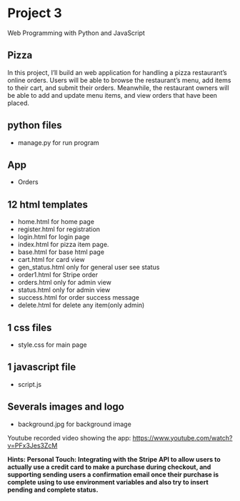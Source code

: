 # Project 3 #

Web Programming with Python and JavaScript

## Pizza ##

 In this project, I’ll build an web application for handling a pizza restaurant’s online orders. Users will be able to browse the restaurant’s menu, add items to their cart, and submit their orders. Meanwhile, the restaurant owners will be able to add and update menu items, and view orders that have been placed.

## python files ## 
   - manage.py for run program

## App ## 
   - Orders
   
## 12 html templates ##
   - home.html for home page
   - register.html for registration
   - login.html for login page
   - index.html for pizza item page.
   - base.html for base html page
   - cart.html for card view   
   - gen_status.html only for general user see status
   - order1.html for Stripe order
   - orders.html only for admin view    
   - status.html only for admin view
   - success.html for order success message
   - delete.html for delete any item(only admin)
   

        
## 1 css files ##
   - style.css for main page 
    
	
## 1 javascript file ##
   - script.js 
   
  

## Severals images and logo ##
   - background.jpg for background image
   

Youtube recorded video showing the app: https://www.youtube.com/watch?v=PFx3Jes3ZcM

**Hints: Personal Touch: Integrating with the Stripe API to allow users to actually use a credit card to make a purchase during checkout, and supporting sending users a confirmation email once their purchase is complete using to use environment variables and also try to insert pending and complete status.**
